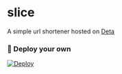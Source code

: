 # slice
A simple url shortener hosted on [Deta](https://deta.sh)
### 🚀 Deploy your own
[![Deploy](https://button.deta.dev/1/svg)](https://go.deta.dev/deploy?repo=https://github.com/jnsougata/slice)